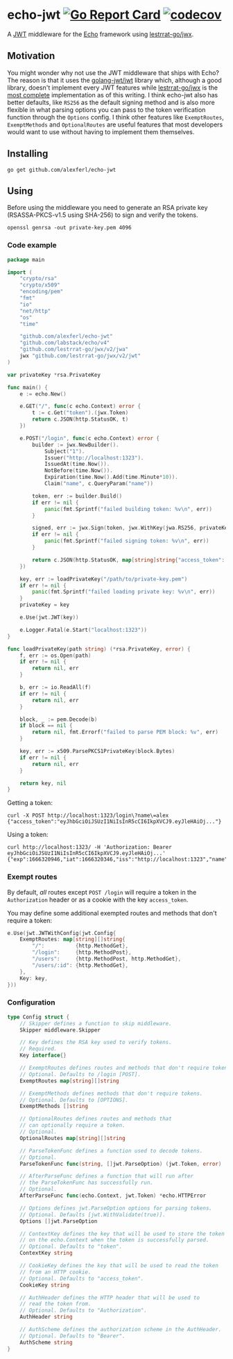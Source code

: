 # echo-jwt [![Go Report Card](https://goreportcard.com/badge/github.com/alexferl/echo-jwt)](https://goreportcard.com/report/github.com/alexferl/echo-jwt) [![codecov](https://codecov.io/gh/alexferl/echo-jwt/branch/master/graph/badge.svg)](https://codecov.io/gh/alexferl/echo-jwt)

A [JWT](https://jwt.io/) middleware for the [Echo](https://github.com/labstack/echo) framework using
[lestrrat-go/jwx](https://github.com/lestrrat-go/jwx).

## Motivation
You might wonder why not use the JWT middleware that ships with Echo?
The reason is that it uses the [golang-jwt/jwt](https://github.com/golang-jwt/jwt) library which,
although a good library, doesn't implement every JWT features while [lestrrat-go/jwx](https://github.com/lestrrat-go/jwx)
is the [most complete](https://jwt.io/libraries?language=Go) implementation as of this writing.
I think echo-jwt also has better defaults, like `RS256` as the default signing method and is also more flexible in what
parsing options you can pass to the token verification function through the `Options` config.
I think other features like `ExemptRoutes`, `ExemptMethods` and `OptionalRoutes` are useful features that most
developers would want to use without having to implement them themselves.

## Installing
```shell
go get github.com/alexferl/echo-jwt
```

## Using
Before using the middleware you need to generate an RSA private key (RSASSA-PKCS-v1.5 using SHA-256) to
sign and verify the tokens.

```shell
openssl genrsa -out private-key.pem 4096
```

### Code example
```go
package main

import (
	"crypto/rsa"
	"crypto/x509"
	"encoding/pem"
	"fmt"
	"io"
	"net/http"
	"os"
	"time"

	"github.com/alexferl/echo-jwt"
	"github.com/labstack/echo/v4"
	"github.com/lestrrat-go/jwx/v2/jwa"
	jwx "github.com/lestrrat-go/jwx/v2/jwt"
)

var privateKey *rsa.PrivateKey

func main() {
	e := echo.New()

	e.GET("/", func(c echo.Context) error {
		t := c.Get("token").(jwx.Token)
		return c.JSON(http.StatusOK, t)
	})

	e.POST("/login", func(c echo.Context) error {
		builder := jwx.NewBuilder().
			Subject("1").
			Issuer("http://localhost:1323").
			IssuedAt(time.Now()).
			NotBefore(time.Now()).
			Expiration(time.Now().Add(time.Minute*10)).
			Claim("name", c.QueryParam("name"))

		token, err := builder.Build()
		if err != nil {
			panic(fmt.Sprintf("failed building token: %v\n", err))
		}

		signed, err := jwx.Sign(token, jwx.WithKey(jwa.RS256, privateKey))
		if err != nil {
			panic(fmt.Sprintf("failed signing token: %v\n", err))
		}

		return c.JSON(http.StatusOK, map[string]string{"access_token": string(signed)})
	})

	key, err := loadPrivateKey("/path/to/private-key.pem")
	if err != nil {
		panic(fmt.Sprintf("failed loading private key: %v\n", err))
	}
	privateKey = key

	e.Use(jwt.JWT(key))

	e.Logger.Fatal(e.Start("localhost:1323"))
}

func loadPrivateKey(path string) (*rsa.PrivateKey, error) {
	f, err := os.Open(path)
	if err != nil {
		return nil, err
	}

	b, err := io.ReadAll(f)
	if err != nil {
		return nil, err
	}

	block, _ := pem.Decode(b)
	if block == nil {
		return nil, fmt.Errorf("failed to parse PEM block: %v", err)
	}

	key, err := x509.ParsePKCS1PrivateKey(block.Bytes)
	if err != nil {
		return nil, err
	}

	return key, nil
}
```

Getting a token:
```shell
curl -X POST http://localhost:1323/login\?name\=alex
{"access_token":"eyJhbGciOiJSUzI1NiIsInR5cCI6IkpXVCJ9.eyJleHAiOj..."}
```

Using a token:
```shell
curl http://localhost:1323/ -H 'Authorization: Bearer eyJhbGciOiJSUzI1NiIsInR5cCI6IkpXVCJ9.eyJleHAiOj...'
{"exp":1666320946,"iat":1666320346,"iss":"http://localhost:1323","name":"name","nbf":1666320346,"sub":"1"}
```

### Exempt routes
By default, *all* routes except `POST /login` will require a token in
the `Authorization` header or as a cookie with the key `access_token`.

You may define some additional exempted routes and methods that don't require a token:
```go
e.Use(jwt.JWTWithConfig(jwt.Config{
    ExemptRoutes: map[string][]string{
        "/":          {http.MethodGet},
        "/login":     {http.MethodPost},
        "/users":     {http.MethodPost, http.MethodGet},
        "/users/:id": {http.MethodGet},
    },
    Key: key,
}))
```

### Configuration
```go
type Config struct {
    // Skipper defines a function to skip middleware.
    Skipper middleware.Skipper

    // Key defines the RSA key used to verify tokens.
    // Required.
    Key interface{}

    // ExemptRoutes defines routes and methods that don't require tokens.
    // Optional. Defaults to /login [POST].
    ExemptRoutes map[string][]string

    // ExemptMethods defines methods that don't require tokens.
    // Optional. Defaults to [OPTIONS].
    ExemptMethods []string

    // OptionalRoutes defines routes and methods that
    // can optionally require a token.
    // Optional.
    OptionalRoutes map[string][]string

    // ParseTokenFunc defines a function used to decode tokens.
    // Optional.
    ParseTokenFunc func(string, []jwt.ParseOption) (jwt.Token, error)

    // AfterParseFunc defines a function that will run after
    // the ParseTokenFunc has successfully run.
    // Optional.
    AfterParseFunc func(echo.Context, jwt.Token) *echo.HTTPError

    // Options defines jwt.ParseOption options for parsing tokens.
    // Optional. Defaults [jwt.WithValidate(true)].
    Options []jwt.ParseOption

    // ContextKey defines the key that will be used to store the token
    // on the echo.Context when the token is successfully parsed.
    // Optional. Defaults to "token".
    ContextKey string

    // CookieKey defines the key that will be used to read the token
    // from an HTTP cookie.
    // Optional. Defaults to "access_token".
    CookieKey string

    // AuthHeader defines the HTTP header that will be used to
    // read the token from.
    // Optional. Defaults to "Authorization".
    AuthHeader string

    // AuthScheme defines the authorization scheme in the AuthHeader.
    // Optional. Defaults to "Bearer".
    AuthScheme string
}
```
